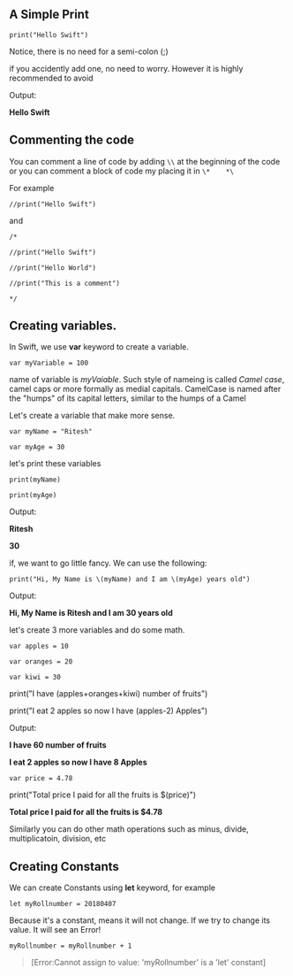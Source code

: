 ## A Simple Print

`print("Hello Swift")`

Notice, there is no need for a semi-colon (;)

if you accidently add one, no need to worry. However it is highly recommended to avoid

Output: 

**Hello Swift**



## Commenting the code

You can comment a line of code by adding `\\` at the beginning of the code or you can comment a block of code my placing it in `\*    *\` 

For example

`//print("Hello Swift")`

and 

`/*`

`//print("Hello Swift")`

`//print("Hello World")`

`//print("This is a comment")`

`*/`

## Creating variables.

 In Swift, we use **var** keyword to create a variable.

`var myVariable = 100`

name of variable is *myVaiable*. Such style of nameing is called *Camel case*, camel caps or more formally as medial capitals. CamelCase is named after the "humps" of its capital letters, similar to the humps of a Camel

Let's create a variable that make more sense.

`var myName = "Ritesh"`

`var myAge = 30`

let's print these variables

`print(myName)`

`print(myAge)`

Output:

**Ritesh**

**30**



if, we want to go little fancy. We can use the following:

`print("Hi, My Name is \(myName) and I am \(myAge) years old")`

Output:

**Hi, My Name is Ritesh and I am 30 years old**



let's create 3 more variables and do some math.

`var apples = 10`

`var oranges = 20`

`var kiwi = 30`

print("I have \(apples+oranges+kiwi) number of fruits")

print("I eat 2 apples so now I have \(apples-2) Apples")

Output:

**I have 60 number of fruits**

**I eat 2 apples so now I have 8 Apples**

`var price = 4.78`

print("Total price I paid for all the fruits is $\(price)")

**Total price I paid for all the fruits is $4.78**

Similarly you can do other math operations such as minus, divide, multiplicatoin, division, etc



## Creating Constants

We can create Constants using **let** keyword, for example

`let myRollnumber = 20180407`

Because it's a constant, means it will not change. If we try to change its value. It will see an Error!

`myRollnumber = myRollnumber + 1`  

> [Error:Cannot assign to value: 'myRollnumber' is a 'let' constant]